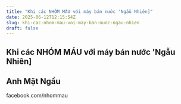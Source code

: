 ```yaml
---
title: "Khi các NHÓM MÁU với máy bán nước 'Ngẫu Nhiên]"
date: 2025-06-12T12:15:54Z
slug: khi-cac-nhom-mau-voi-may-ban-nuoc-ngau-nhien
draft: false
---
```


## Khi các NHÓM MÁU với máy bán nước 'Ngẫu Nhiên]

## Anh Mặt Ngầu

facebook.com/nhommau​